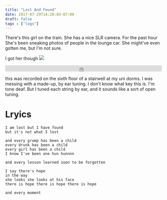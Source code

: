 ```yaml
---
title: "Lost And Found"
date: 2017-07-29T14:28:03-07:00
draft: false
tags : ["logs"]
---
```


There's this girl on the train.
She has a nice SLR camera. For the past hour She's been sneaking photos of people in the lounge car. She might've even gotten me, but I'm not sure.

I got her though
<img src="/images/train-spy.jpg" />

<iframe width="100%" height="20" scrolling="no" frameborder="no" src="https://w.soundcloud.com/player/?url=https%3A//api.soundcloud.com/tracks/335856021%3Fsecret_token%3Ds-LxjWF&amp;color=ff5500&amp;inverse=false&amp;auto_play=false&amp;show_user=true"></iframe>

this was recorded on the sixth floor of a stairwell at my uni dorms. I was messing with a made-up, by ear tuning. I don't know what key this is. I'm tone deaf. But I tuned each string by ear, and it sounds like a sort of open tuning.

# Lryics
```
I am lost but I have found
but it's not what I lost

and every grump has been a child
every drunk has been a child
every girl has been a child
I know I've been one hun hunnnn

and every lesson learned soon to be forgotten

I say there's hope
in the way
she looks she looks at his face
there is hope there is hope there is hope

and every moment

```

